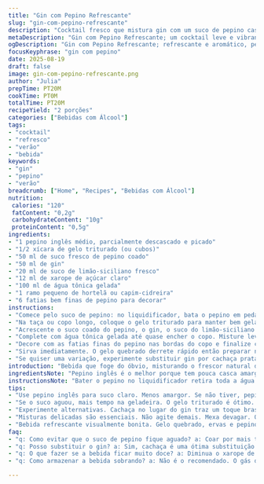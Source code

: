 ```yaml
---
title: "Gin com Pepino Refrescante"
slug: "gin-com-pepino-refrescante"
description: "Cocktail fresco que mistura gin com um suco de pepino caseiro, limão-siciliano e um toque de xarope de açúcar. Gelo, soda tônica e ervas frescas elevam aromas e sabores. Usar pepino inglês para suco claro, sem amargor, e ajustar acidez com limão. Importante coar bem o suco para evitar excesso de fibra e textura arenosa. Uma bebida leve, vibrante, perfeita para dias quentes, fácil de preparar com equipamentos mínimos."
metaDescription: "Gin com Pepino Refrescante; um cocktail leve e vibrante, ideal para dias quentes. Descubra como fazer em 20 minutos."
ogDescription: "Gin com Pepino Refrescante; refrescante e aromático, perfeito para dias de calor e almoços entre amigos. Fácil e rápido de preparar."
focusKeyphrase: "gin com pepino"
date: 2025-08-19
draft: false
image: gin-com-pepino-refrescante.png
author: "Julia"
prepTime: PT20M
cookTime: PT0M
totalTime: PT20M
recipeYield: "2 porções"
categories: ["Bebidas com Álcool"]
tags:
- "cocktail"
- "refresco"
- "verão"
- "bebida"
keywords:
- "gin"
- "pepino"
- "verão"
breadcrumb: ["Home", "Recipes", "Bebidas com Álcool"]
nutrition: 
 calories: "120"
 fatContent: "0,2g"
 carbohydrateContent: "10g"
 proteinContent: "0,5g"
ingredients:
- "1 pepino inglês médio, parcialmente descascado e picado"
- "1/2 xícara de gelo triturado (ou cubos)"
- "50 ml de suco fresco de pepino coado"
- "50 ml de gin"
- "20 ml de suco de limão-siciliano fresco"
- "12 ml de xarope de açúcar claro"
- "100 ml de água tônica gelada"
- "1 ramo pequeno de hortelã ou capim-cidreira"
- "6 fatias bem finas de pepino para decorar"
instructions:
- "Comece pelo suco de pepino: no liquidificador, bata o pepino em pedaços até virar um creme liso. Sem pressa, coe usando um pano fino ou uma peneira muito fina dentro da geladeira por cerca de 45 minutos para evitar que fique aguado. Não esprema demais, deixa o suco escorrer naturalmente para manter frescor e evitar amargor da casca e sementes."
- "Na taça ou copo longo, coloque o gelo triturado para manter bem gelado. Isso ajuda a manter as temperaturas separadas e conserva o gás da água tônica."
- "Acrescente o suco coado do pepino, o gin, o suco do limão-siciliano e o xarope de açúcar. Mexa suavemente com colher bailarina para misturar sem perder o gás da tônica."
- "Complete com água tônica gelada até quase encher o copo. Misture levemente só para incorporar, sem agitar demais."
- "Decore com as fatias finas do pepino nas bordas do copo e finalize com o ramo da hortelã ou capim-cidreira para aroma fresco que vai despertar o olfato a cada gole."
- "Sirva imediatamente. O gelo quebrado derrete rápido então preparar na hora é regra."
- "Se quiser uma variação, experimente substituir gin por cachaça prata para uma pegada brasileira; ou o limão-siciliano por limão-taiti para mais acidez. Também troque a hortelã por manjericão para um aroma inusitado."
introduction: "Bebida que foge do óbvio, misturando o frescor natural do pepino com a complexidade aromática do gin. Na primeira tentativa, usei todo o pepino triturado sem coar direito e o resultado foi uma textura desagradável, com fibra demais. Agora sou rígido: coar com calma, não espremer – o suco fica leve, quase um verde claro translúcido. O toque do limão-siciliano refina o sabor e o xarope de açúcar dá um contraponto doce sutil que equilibra. Água tônica garante aquela efervescência, que traz frescor e mantém o paladar alerta. Ideal para aliviar o calor ou acompanhar um almoço de verão com amigos."
ingredientsNote: "Pepino inglês é o melhor porque tem pouca casca amargosa e muitas sementes macias. Se não tiver, pepino comum serve, mas corte as pontas e retire casca inteira por causa do amargor. Use limão-siciliano para controlar o azedume com delicadeza, limão-taiti é ácido demais e pode desequilibrar o drink. Xarope de açúcar pode ser feito em casa dissolvendo partes iguais de açúcar e água morna, depois deixar esfriar; evita o gosto forte do açúcar granulado direto. A água tônica deve estar bem gelada para não perder gás no momento de servir. Hortelã é clássico, mas capim-cidreira oferece um aroma diferente que surpreende. Gelo triturado refresca mais rápido que cubos, mas derrete antes, o que deve ser levado em conta."
instructionsNote: "Bater o pepino no liquidificador retira toda a água e parte da polpa em suspensão. Coar com calma e deixar escorrer na geladeira evita que a bebida fique aguada e pastosa. Misturar os líquidos com delicadeza evita perder a efervescência da água tônica. Usar gelo triturado é mais gostoso visualmente e refrescante, mas cuidado para não diluir rápido demais. É melhor preparar porções pequenas e consumir rápido. Decoração com pepino e ervas não é só visual: ajuda a ativar o aroma, importância muitas vezes ignorada. Trocar o gin por outras bebidas brancas abre um leque de variações interessantes. A experiência em casa ensinou o valor da paciência na etapa do suco para garantir a textura perfeita."
tips:
- "Use pepino inglês para suco claro. Menos amargor. Se não tiver, pepino comum funciona. Prepare o suco com paciência. Melhor coar, evitar a textura arenosa. Um pano fino é ideal. Não esprema, deixe escorrer. O resultado fica leve e fresco."
- "Se o suco aguou, mais tempo na geladeira. O gelo triturado é ótimo. Mas derrete rápido. Prepare na hora. Separe as porções e sempre sirva imediatamente. A água tônica deve estar bem gelada. Essas dicas vão melhorar as suas bebidas quentes."
- "Experimente alternativas. Cachaça no lugar do gin traz um toque brasileiro. Limão-taiti tem um azedume pronunciado. Pode desequilibrar a bebida. Vá de limão-siciliano para uma acidez suave. A erva é à sua escolha: manjericão surpreende como substituto da hortelã."
- "Misturas delicadas são essenciais. Não agite demais. Mexa devagar. O gás da tônica é precioso, precisa ficar. As fatias de pepino decoram além de enfeitar. Aromas ativados com cada gole. Importante levar o frescor para a mesa."
- "Bebida refrescante visualmente bonita. Gelo quebrado, ervas e pepino são essenciais para a estética. Cuidado com a diluição rápida. Mais sabor perfeito com mix de texturas. Um pouco de paciência na hora de preparar faz toda a diferença."
faq:
- "q: Como evitar que o suco de pepino fique aguado? a: Coar por mais tempo é o segredo. Deixar escorrer na geladeira. Não esprema demais. O excesso de fibra pode arruinar a textura. Use um pano fino."
- "q: Posso substituir o gin? a: Sim, cachaça é uma ótima substituição. Porém, o sabor é diferente. Limão-taiti é mais ácido. Também pode desequilibrar. Cuidado com o gosto, escolha o que combina."
- "q: O que fazer se a bebida ficar muito doce? a: Diminua o xarope de açúcar. Ajuste ao seu gosto. Pode misturar com mais suco de limão. O equilíbrio é fundamental. Sempre experimente enquanto prepara."
- "q: Como armazenar a bebida sobrando? a: Não é o recomendado. O gás da tônica desaparece. Se precisar, guarde na geladeira. Mas consuma logo. A frescura é o mais importante. Prepare pequenas porções."

---
```

